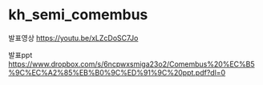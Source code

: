 # kh_semi_comembus

발표영상
https://youtu.be/xLZcDoSC7Jo

발표ppt
https://www.dropbox.com/s/6ncpwxsmiga23o2/Comembus%20%EC%B5%9C%EC%A2%85%EB%B0%9C%ED%91%9C%20ppt.pdf?dl=0

